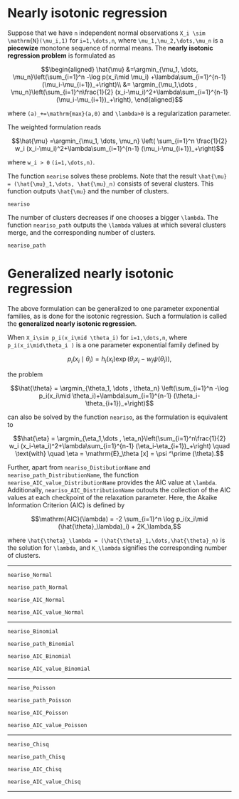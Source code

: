 # Nearly isotonic regression

Suppose that we have ``n`` independent normal observations ``X_i \sim \mathrm{N}(\mu_i,1)`` for ``i=1,\dots,n``, where ``\mu_1,\mu_2,\dots,\mu_n`` is a **piecewize** monotone sequence of normal means.
The **nearly isotonic regression problem** is formulated as
```math
\begin{aligned}
\hat{\mu} &=\argmin_{\mu_1, \dots, \mu_n}\left(\sum_{i=1}^n -\log p(x_i\mid \mu_i) +\lambda\sum_{i=1}^{n-1} (\mu_i-\mu_{i+1})_+\right)\\
&= \argmin_{\mu_1,\dots , \mu_n}\left(\sum_{i=1}^n\frac{1}{2} (x_i-\mu_i)^2+\lambda\sum_{i=1}^{n-1} (\mu_i-\mu_{i+1})_+\right),
\end{aligned}
```
where ``(a)_+=\mathrm{max}(a,0)`` and ``\lambda>0`` is a regularization parameter.

The weighted formulation reads
```math
\hat{\mu} 
=\argmin_{\mu_1, \dots, \mu_n} \left( \sum_{i=1}^n \frac{1}{2} w_i (x_i-\mu_i)^2+\lambda\sum_{i=1}^{n-1} (\mu_i-\mu_{i+1})_+\right)
```
where ``w_i > 0`` ``(i=1,\dots,n)``.


The function ```neariso``` solves these problems.
Note that the result ``\hat{\mu} = (\hat{\mu}_1,\dots, \hat{\mu}_n)`` consists of several clusters. 
This function outputs ``\hat{\mu}`` and the number of clusters. 

```@docs
neariso
```

The number of clusters decreases if one chooses a bigger ``\lambda``.
The function ```neariso_path``` outputs the ``\lambda`` values at which several clusters merge, and the corresponding number of clusters.

```@docs
neariso_path
```

# Generalized nearly isotonic regression


The above formulation can be generalized to one parameter exponential families, as is done for the isotonic regression.
Such a formulation is called the **generalized nearly isotonic regression**.

When ``X_i\sim p_i(x_i\mid \theta_i)`` for ``i=1,\dots,n``, where ``p_i(x_i\mid\theta_i )`` is a one parameter exponential family defined by
 ```math
p_i(x_i\mid \theta_i) = h_i(x_i) \exp (\theta_i x_i -w_i\psi(\theta_i)),
```
the problem 
```math
\hat{\theta} = \argmin_{\theta_1, \dots , \theta_n} \left(\sum_{i=1}^n -\log p_i(x_i\mid \theta_i)+\lambda\sum_{i=1}^{n-1} (\theta_i-\theta_{i+1})_+\right)
```
can also be solved by the function ```neariso```, as the formulation is equivalent to
```math
\hat{\eta} = \argmin_{\eta_1,\dots , \eta_n}\left(\sum_{i=1}^n\frac{1}{2} w_i (x_i-\eta_i)^2+\lambda\sum_{i=1}^{n-1} (\eta_i-\eta_{i+1})_+\right) \quad \text{with} \quad \eta = \mathrm{E}_\theta [x] = \psi ^\prime (\theta).
```

Further, apart from ```neariso_DistibutionName``` and ```neariso_path_DistributionName```, the function ```neariso_AIC_value_DistributionName``` provides the AIC value at ``\lambda``.
Additionally, ```neariso_AIC_DistributionName``` outouts the collection of the AIC values at each checkpoint of the relaxation parameter.
Here, the Akaike Information Criterion (AIC) is defined by
```math
\mathrm{AIC}(\lambda) = -2 \sum_{i=1}^n \log p_i(x_i\mid (\hat{\theta}_\lambda)_i) + 2K_\lambda,
```
where ``\hat{\theta}_\lambda = (\hat{\theta}_1,\dots,\hat{\theta}_n)`` is the solution for ``\lambda``, and ``K_\lambda`` signifies the corresponding number of clusters.


---
```@docs
neariso_Normal
```

```@docs
neariso_path_Normal
```

```@docs
neariso_AIC_Normal
```

```@docs
neariso_AIC_value_Normal
```


---
```@docs
neariso_Binomial
```

```@docs
neariso_path_Binomial
```

```@docs
neariso_AIC_Binomial
```

```@docs
neariso_AIC_value_Binomial
```

---
```@docs
neariso_Poisson
```

```@docs
neariso_path_Poisson
```

```@docs
neariso_AIC_Poisson
```

```@docs
neariso_AIC_value_Poisson
```

---
```@docs
neariso_Chisq
```

```@docs
neariso_path_Chisq
```

```@docs
neariso_AIC_Chisq
```

```@docs
neariso_AIC_value_Chisq
```
---